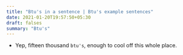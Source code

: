 ```yaml
---
title: "Btu's in a sentence | Btu's example sentences"
date: 2021-01-20T19:57:50+05:30
draft: falses
summary: "Btu's"
---
```

- Yep, fifteen thousand `btu's`, enough to cool off this whole place.
                 
